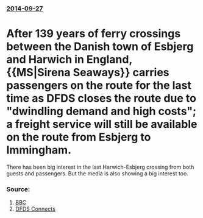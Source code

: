 ### [2014-09-27](/news/2014/09/27/index.md)

# After 139 years of ferry crossings between the Danish town of Esbjerg and Harwich in England, {{MS|Sirena Seaways}} carries passengers on the route for the last time as DFDS closes the route due to "dwindling demand and high costs"; a freight service will still be available on the route from Esbjerg to Immingham. 

There has been big interest in the last Harwich-Esbjerg crossing from both guests and passengers. But the media is also showing a big interest too.


### Source:

1. [BBC](http://www.bbc.com/news/uk-england-essex-29353171)
2. [DFDS Connects](http://www.dfdsconnects.com/big-interest-englandbaets-last-crossing/)
